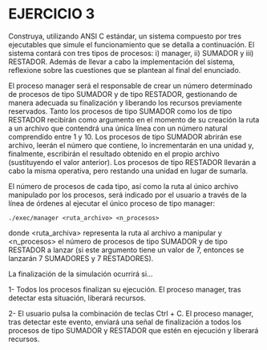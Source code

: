 EJERCICIO 3
==========

Construya, utilizando ANSI C estándar, un sistema compuesto por tres ejecutables que
simule el funcionamiento que se detalla a continuación. El sistema contará con tres tipos de
procesos: i) manager, ii) SUMADOR y iii) RESTADOR. Además de llevar a cabo la
implementación del sistema, reflexione sobre las cuestiones que se plantean al final del
enunciado.

El proceso manager será el responsable de crear un número determinado de procesos de
tipo SUMADOR y de tipo RESTADOR, gestionando de manera adecuada su finalización y
liberando los recursos previamente reservados. Tanto los procesos de tipo SUMADOR como
los de tipo RESTADOR recibirán como argumento en el momento de su creación la ruta a un
archivo que contendrá una única línea con un número natural comprendido entre 1 y 10. Los
procesos de tipo SUMADOR abrirán ese archivo, leerán el número que contiene, lo
incrementarán en una unidad y, finalmente, escribirán el resultado obtenido en el propio archivo
(sustituyendo el valor anterior). Los procesos de tipo RESTADOR llevarán a cabo la misma
operativa, pero restando una unidad en lugar de sumarla.

El número de procesos de cada tipo, así como la ruta al único archivo manipulado por los
procesos, será indicado por el usuario a través de la línea de órdenes al ejecutar el único
proceso de tipo manager:

`./exec/manager <ruta_archivo> <n_procesos>`

donde <ruta_archiva> representa la ruta al archivo a manipular y <n_procesos> el
número de procesos de tipo SUMADOR y de tipo RESTADOR a lanzar (si este argumento
tiene un valor de 7, entonces se lanzarán 7 SUMADORES y 7 RESTADORES).

La finalización de la simulación ocurrirá si...

1- Todos los procesos finalizan su ejecución. El proceso manager, tras detectar esta
situación, liberará recursos.

2- El usuario pulsa la combinación de teclas Ctrl + C. El proceso manager, tras detectar
este evento, enviará una señal de finalización a todos los procesos de tipo SUMADOR
y RESTADOR que estén en ejecución y liberará recursos.
